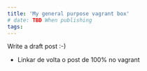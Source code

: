 ```yaml
---
title: 'My general purpose vagrant box'
# date: TBD When publishing
tags:
---
```


Write a draft post :-)

* Linkar de volta o post de 100% no vagrant
